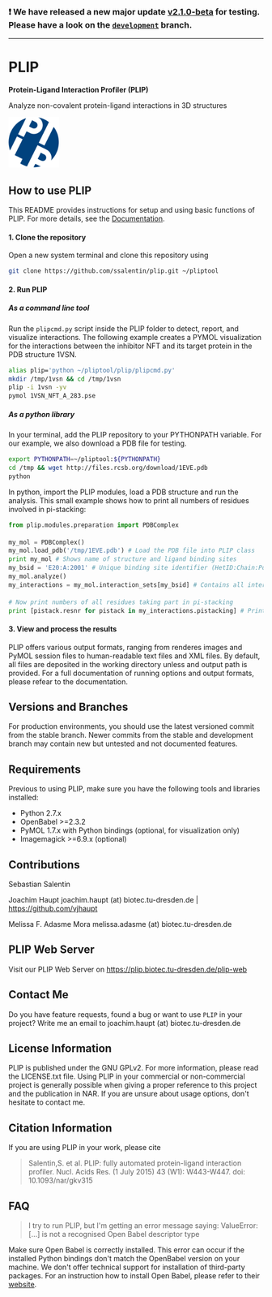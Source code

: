 ### :exclamation: We have released a new major update [v2.1.0-beta](https://github.com/pharmai/plip/releases/tag/v2.1.0-beta) for testing. Please have a look on the [`development`](https://github.com/pharmai/plip/tree/development) branch.

---

# PLIP

**Protein-Ligand Interaction Profiler (PLIP)**

 Analyze non-covalent protein-ligand interactions in 3D structures

 <img src="pliplogo.png"  alt="PLIP Logo" height="100">

## How to use PLIP

This README provides instructions for setup and using basic functions of PLIP.
For more details, see the [Documentation](DOCUMENTATION.md).

#### 1. Clone the repository

Open a new system terminal and clone this repository using
```bash
git clone https://github.com/ssalentin/plip.git ~/pliptool
```
#### 2. Run PLIP

##### As a command line tool

Run the `plipcmd.py` script inside the PLIP folder to detect, report, and visualize interactions. The following example creates a PYMOL visualization for the interactions
between the inhibitor NFT and its target protein in the PDB structure 1VSN.

```bash
alias plip='python ~/pliptool/plip/plipcmd.py'
mkdir /tmp/1vsn && cd /tmp/1vsn
plip -i 1vsn -yv
pymol 1VSN_NFT_A_283.pse
```

##### As a python library

In your terminal, add the PLIP repository to your PYTHONPATH variable.
For our example, we also download a PDB file for testing.
```bash
export PYTHONPATH=~/pliptool:${PYTHONPATH}
cd /tmp && wget http://files.rcsb.org/download/1EVE.pdb
python
```
In python, import the PLIP modules, load a PDB structure and run the analysis.
This small example shows how to print all numbers of residues involved in pi-stacking:

```python
from plip.modules.preparation import PDBComplex

my_mol = PDBComplex()
my_mol.load_pdb('/tmp/1EVE.pdb') # Load the PDB file into PLIP class
print my_mol # Shows name of structure and ligand binding sites
my_bsid = 'E20:A:2001' # Unique binding site identifier (HetID:Chain:Position)
my_mol.analyze()
my_interactions = my_mol.interaction_sets[my_bsid] # Contains all interaction data

# Now print numbers of all residues taking part in pi-stacking
print [pistack.resnr for pistack in my_interactions.pistacking] # Prints [84, 129]
```

#### 3. View and process the results
PLIP offers various output formats, ranging from renderes images and PyMOL session files to human-readable text files and XML files.
By default, all files are deposited in the working directory unless and output path is provided.
For a full documentation of running options and output formats, please refear to the documentation.

## Versions and Branches
For production environments, you should use the latest versioned commit from the stable branch.
Newer commits from the stable and development branch may contain new but untested and not documented features.

## Requirements
Previous to using PLIP, make sure you have the following tools and libraries installed:
* Python 2.7.x
* OpenBabel >=2.3.2
* PyMOL 1.7.x with Python bindings (optional, for visualization only)
* Imagemagick >=6.9.x (optional)

## Contributions
Sebastian Salentin

Joachim Haupt joachim.haupt (at) biotec.tu-dresden.de | https://github.com/vjhaupt

Melissa F. Adasme Mora melissa.adasme (at) biotec.tu-dresden.de

## PLIP Web Server
Visit our PLIP Web Server on https://plip.biotec.tu-dresden.de/plip-web

## Contact Me
Do you have feature requests, found a bug or want to use `PLIP` in your project?
Write me an email to joachim.haupt (at) biotec.tu-dresden.de

## License Information
PLIP is published under the GNU GPLv2. For more information, please read the LICENSE.txt file.
Using PLIP in your commercial or non-commercial project is generally possible when giving a proper reference to this project and the publication in NAR.
If you are unsure about usage options, don't hesitate to contact me.

## Citation Information
If you are using PLIP in your work, please cite
> Salentin,S. et al. PLIP: fully automated protein-ligand interaction profiler.
> Nucl. Acids Res. (1 July 2015) 43 (W1): W443-W447. doi: 10.1093/nar/gkv315

## FAQ
> I try to run PLIP, but I'm getting an error message saying:
> ValueError: [...] is not a recognised Open Babel descriptor type

Make sure Open Babel is correctly installed. This error can occur if the installed Python bindings don't match the OpenBabel version on your machine.
We don't offer technical support for installation of third-party packages.
For an instruction how to install Open Babel, please refer to their [website](https://openbabel.org/docs/dev/Installation/install.html).
